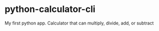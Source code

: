# python-calculator-cli
My first python app. Calculator that can multiply, divide, add, or subtract

